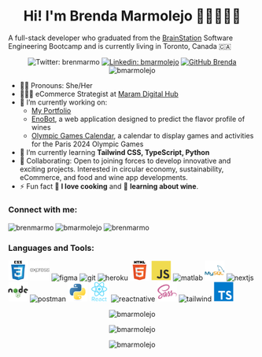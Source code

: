 <h1 align="center">Hi! I'm Brenda Marmolejo 👋🏽👩🏻‍💻</h1>

<p align="left">A full-stack developer who graduated from the <a href="https://brainstation.io/">BrainStation</a> Software Engineering Bootcamp and is currently living in Toronto, Canada 🇨🇦</p>



<div align="center" 
  <a href="https://twitter.com/brenmarmo"><img src="https://img.shields.io/twitter/follow/brenmarmo?style=social" alt="Twitter: brenmarmo" /></a>
  <a href="https://www.linkedin.com/in/bmarmolejo/"><img src="https://img.shields.io/badge/-bmarmolejo-blue?style=flat-square&logo=Linkedin&logoColor=white&link=https://www.linkedin.com/in/bmarmolejo/" alt="Linkedin: bmarmolejo" /></a>
  <a href="https://github.com/bmarmolejo" target="blank" style="div.lp-pom-root .lp-pom-text a {
        text-decoration: none;}"><img src="https://img.shields.io/github/followers/bmarmolejo?label=follow&style=social" alt="GitHub Brenda" /></a>
  <img src="https://komarev.com/ghpvc/?username=bmarmolejo&label=Profile%20views&color=0e75b6&style=flat" alt="bmarmolejo" />
</div>


- 👩🏻 Pronouns: She/Her
- 👩🏻‍💻 eCommerce Strategist at [Maram Digital Hub](http://maramhub.com/)
- 🔭 I’m currently working on:
   - [My Portfolio](https://github.com/bmarmolejo/portfolio)
   - [EnoBot](https://github.com/bmarmolejo/enobot), a web application designed to predict the flavor profile of wines
   - [Olympic Games Calendar](https://github.com/bmarmolejo/olympics), a calendar to display games and activities for the Paris 2024 Olympic Games
- 🌱 I’m currently learning **Tailwind CSS, TypeScript, Python**
- 👯 Collaborating: Open to joining forces to develop innovative and exciting projects. Interested in circular economy, sustainability, eCommerce, and food and wine app developments.
- ⚡ Fun fact 🍳 **I love cooking** and 🍷 **learning about wine**.

<h3 align="left">Connect with me:</h3>
<p align="left">
  <a href="https://twitter.com/brenmarmo" target="blank" style="text-decoration: underline; text-decoration-color: white;"><img align="center" src="https://raw.githubusercontent.com/rahuldkjain/github-profile-readme-generator/master/src/images/icons/Social/twitter.svg" alt="brenmarmo" height="30" width="40" /></a>
  <a href="https://linkedin.com/in/bmarmolejo" target="blank" style="text-decoration: underline; text-decoration-color: white;"><img align="center" src="https://raw.githubusercontent.com/rahuldkjain/github-profile-readme-generator/master/src/images/icons/Social/linked-in-alt.svg" alt="bmarmolejo" height="30" width="40" /></a>
  <a href="https://instagram.com/brenmarmo" target="blank" style="text-decoration: underline; text-decoration-color: white;"><img align="center" src="https://raw.githubusercontent.com/rahuldkjain/github-profile-readme-generator/master/src/images/icons/Social/instagram.svg" alt="brenmarmo" height="30" width="40" /></a>
</p>

<h3 align="left">Languages and Tools:</h3>
<p align="left">
  <a href="https://www.w3schools.com/css/" target="_blank" rel="noreferrer" style="text-decoration: underline; text-decoration-color: white;"><img src="https://raw.githubusercontent.com/devicons/devicon/master/icons/css3/css3-original-wordmark.svg" alt="css3" width="40" height="40"/></a> 
  <a href="https://expressjs.com" target="_blank" rel="noreferrer" style="text-decoration: underline; text-decoration-color: white;"><img src="https://raw.githubusercontent.com/devicons/devicon/master/icons/express/express-original-wordmark.svg" alt="express" width="40" height="40"/></a> 
  <a href="https://www.figma.com/" target="_blank" rel="noreferrer" style="text-decoration: underline; text-decoration-color: white;"><img src="https://www.vectorlogo.zone/logos/figma/figma-icon.svg" alt="figma" width="40" height="40"/></a> 
  <a href="https://git-scm.com/" target="_blank" rel="noreferrer" style="text-decoration: underline; text-decoration-color: white;"><img src="https://www.vectorlogo.zone/logos/git-scm/git-scm-icon.svg" alt="git" width="40" height="40"/></a> 
  <a href="https://heroku.com" target="_blank" rel="noreferrer" style="text-decoration: underline; text-decoration-color: white;"><img src="https://www.vectorlogo.zone/logos/heroku/heroku-icon.svg" alt="heroku" width="40" height="40"/></a> 
  <a href="https://www.w3.org/html/" target="_blank" rel="noreferrer" style="text-decoration: underline; text-decoration-color: white;"><img src="https://raw.githubusercontent.com/devicons/devicon/master/icons/html5/html5-original-wordmark.svg" alt="html5" width="40" height="40"/></a> 
  <a href="https://developer.mozilla.org/en-US/docs/Web/JavaScript" target="_blank" rel="noreferrer" style="text-decoration: underline; text-decoration-color: white;"><img src="https://raw.githubusercontent.com/devicons/devicon/master/icons/javascript/javascript-original.svg" alt="javascript" width="40" height="40"/></a> 
  <a href="https://www.mathworks.com/" target="_blank" rel="noreferrer" style="text-decoration: underline; text-decoration-color: white;"><img src="https://upload.wikimedia.org/wikipedia/commons/2/21/Matlab_Logo.png" alt="matlab" width="40" height="40"/></a> 
  <a href="https://www.mysql.com/" target="_blank" rel="noreferrer" style="text-decoration: underline; text-decoration-color: white;"><img src="https://raw.githubusercontent.com/devicons/devicon/master/icons/mysql/mysql-original-wordmark.svg" alt="mysql" width="40" height="40"/></a> 
  <a href="https://nextjs.org/" target="_blank" rel="noreferrer" style="text-decoration: underline; text-decoration-color: white;"><img src="https://cdn.worldvectorlogo.com/logos/nextjs-2.svg" alt="nextjs" width="40" height="40"/></a> 
  <a href="https://nodejs.org" target="_blank" rel="noreferrer" style="text-decoration: underline; text-decoration-color: white;"><img src="https://raw.githubusercontent.com/devicons/devicon/master/icons/nodejs/nodejs-original-wordmark.svg" alt="nodejs" width="40" height="40"/></a> 
  <a href="https://postman.com" target="_blank" rel="noreferrer" style="text-decoration: underline; text-decoration-color: white;"><img src="https://www.vectorlogo.zone/logos/getpostman/getpostman-icon.svg" alt="postman" width="40" height="40"/></a> 
  <a href="https://www.python.org" target="_blank" rel="noreferrer" style="text-decoration: underline; text-decoration-color: white;"><img src="https://raw.githubusercontent.com/devicons/devicon/master/icons/python/python-original.svg" alt="python" width="40" height="40"/></a> 
  <a href="https://reactjs.org/" target="_blank" rel="noreferrer" style="text-decoration: underline; text-decoration-color: white;"><img src="https://raw.githubusercontent.com/devicons/devicon/master/icons/react/react-original-wordmark.svg" alt="react" width="40" height="40"/></a> 
  <a href="https://reactnative.dev/" target="_blank" rel="noreferrer" style="text-decoration: underline; text-decoration-color: white;"><img src="https://reactnative.dev/img/header_logo.svg" alt="reactnative" width="40" height="40"/></a> 
  <a href="https://sass-lang.com" target="_blank" rel="noreferrer" style="text-decoration: underline; text-decoration-color: white;"><img src="https://raw.githubusercontent.com/devicons/devicon/master/icons/sass/sass-original.svg" alt="sass" width="40" height="40"/></a> 
  <a href="https://tailwindcss.com/" target="_blank" rel="noreferrer" style="text-decoration: underline; text-decoration-color: white;"><img src="https://www.vectorlogo.zone/logos/tailwindcss/tailwindcss-icon.svg" alt="tailwind" width="40" height="40"/></a> 
  <a href="https://www.typescriptlang.org/" target="_blank" rel="noreferrer" style="text-decoration: underline; text-decoration-color: white;"><img src="https://raw.githubusercontent.com/devicons/devicon/master/icons/typescript/typescript-original.svg" alt="typescript" width="40" height="40"/></a> 
</p>

<div align="center">
  <p>
    <img src="https://github-readme-stats.vercel.app/api/top-langs?username=bmarmolejo&show_icons=true&locale=en&layout=compact" alt="bmarmolejo" />
  </p>
  <p>
    <img src="https://github-readme-stats.vercel.app/api?username=bmarmolejo&show_icons=true&locale=en" alt="bmarmolejo" />
  </p>
  <p>
    <img src="https://github-readme-streak-stats.herokuapp.com/?user=bmarmolejo&" alt="bmarmolejo" />
  </p>
</div>
